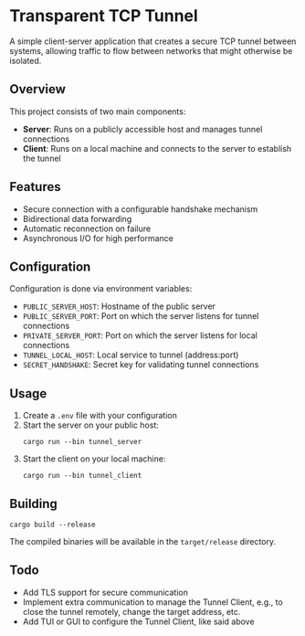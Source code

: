 # Transparent TCP Tunnel

A simple client-server application that creates a secure TCP tunnel between systems, allowing traffic to flow between networks that might otherwise be isolated.

## Overview

This project consists of two main components:

-   **Server**: Runs on a publicly accessible host and manages tunnel connections
-   **Client**: Runs on a local machine and connects to the server to establish the tunnel

## Features

-   Secure connection with a configurable handshake mechanism
-   Bidirectional data forwarding
-   Automatic reconnection on failure
-   Asynchronous I/O for high performance

## Configuration

Configuration is done via environment variables:

-   `PUBLIC_SERVER_HOST`: Hostname of the public server
-   `PUBLIC_SERVER_PORT`: Port on which the server listens for tunnel connections
-   `PRIVATE_SERVER_PORT`: Port on which the server listens for local connections
-   `TUNNEL_LOCAL_HOST`: Local service to tunnel (address:port)
-   `SECRET_HANDSHAKE`: Secret key for validating tunnel connections

## Usage

1. Create a `.env` file with your configuration
2. Start the server on your public host:
    ```
    cargo run --bin tunnel_server
    ```
3. Start the client on your local machine:
    ```
    cargo run --bin tunnel_client
    ```

## Building

```
cargo build --release
```

The compiled binaries will be available in the `target/release` directory.

## Todo

-   Add TLS support for secure communication
-   Implement extra communication to manage the Tunnel Client, e.g., to close the tunnel remotely, change the target address, etc.
-   Add TUI or GUI to configure the Tunnel Client, like said above
